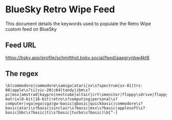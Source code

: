 # BlueSky Retro Wipe Feed

This document details the keywords used to populate the Retro Wipe custom feed on BlueSky

## Feed URL

https://bsky.app/profile/schmitthot.bsky.social/feed/aaagrynbw4kt6

## The regex

```
\b(commodore|commodore\samiga|atari|zx\s?spectrum|zx-81|trs-80|apple\s?ii|vic-20|c64|tandy|ibm\s?pc|msx|amstrad|kaypro|nextcube|altair|crt\smonitor|floppy\sdrive|floppy\sdisk|dot\s?matrix|8-bit|16-bit|retro\s?computing|personal\s?computer|vga|ega|cga|gw-basic|qbasic|quickbasic|commodore\s?basic|atari\s?basic|sinclair\s?basic|msx\s?basic|applesoft\s?basic|bbc\s?basic|ti\s?basic|turbo\s?basic)\b[^-]
```
